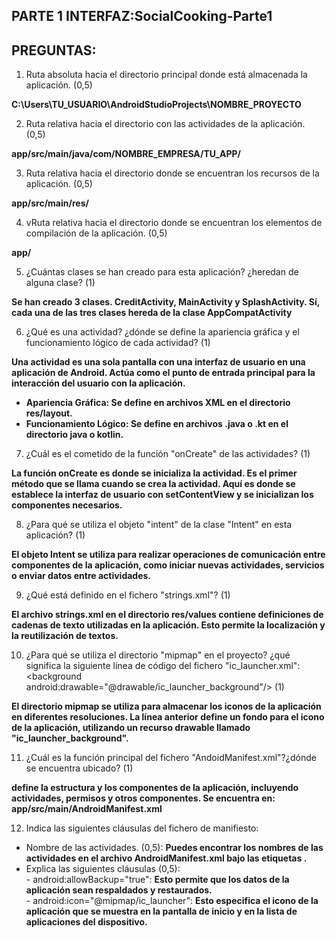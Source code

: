 <h2><b>PARTE 1 INTERFAZ:</b><a href"https://github.com/makulky/SocialCooking-Parte1">SocialCooking-Parte1</a></h2>

<h2><b>PREGUNTAS:</b></h2>

1. Ruta absoluta hacia el directorio principal donde está almacenada la aplicación. (0,5)

<b>C:\Users\TU_USUARIO\AndroidStudioProjects\NOMBRE_PROYECTO</b>

2. Ruta relativa hacia el directorio con las actividades de la aplicación. (0,5)<br>

<b>app/src/main/java/com/NOMBRE_EMPRESA/TU_APP/</b>

3. Ruta relativa hacia el directorio donde se encuentran los recursos de la aplicación. (0,5)<br>

<b>app/src/main/res/</b>

4. vRuta relativa hacia el directorio donde se encuentran los elementos de compilación de la aplicación. (0,5)<br>

<b>app/</b>

5. ¿Cuántas clases se han creado para esta aplicación? ¿heredan de alguna clase? (1)<br>

<b>Se han creado 3 clases. CreditActivity, MainActivity y SplashActivity. Sí, cada una de las tres clases hereda de la clase AppCompatActivity</b>

6. ¿Qué es una actividad? ¿dónde se define la apariencia gráfica y el funcionamiento lógico de cada actividad?  (1)<br>

<b>Una actividad es una sola pantalla con una interfaz de usuario en una aplicación de Android. Actúa como el punto de entrada principal para la interacción del usuario con la aplicación. <p><ul><li>Apariencia Gráfica: Se define en archivos XML en el directorio res/layout.<br></li><li>
Funcionamiento Lógico: Se define en archivos .java o .kt en el directorio java o kotlin.</li></ul></b>

7. ¿Cuál es el cometido de la función "onCreate" de las actividades? (1)<br>

<b>La función onCreate es donde se inicializa la actividad. Es el primer método que se llama cuando se crea la actividad. Aquí es donde se establece la interfaz de usuario con setContentView y se inicializan los componentes necesarios.</b>
 
8. ¿Para qué se utiliza el objeto "intent" de la clase "Intent" en esta aplicación? (1)<br>

<b>El objeto Intent se utiliza para realizar operaciones de comunicación entre componentes de la aplicación, como iniciar nuevas actividades, servicios o enviar datos entre actividades.</b>

9. ¿Qué está definido en el fichero "strings.xml"? (1)<br>

<b>El archivo strings.xml en el directorio res/values contiene definiciones de cadenas de texto utilizadas en la aplicación. Esto permite la localización y la reutilización de textos.</b>

10. ¿Para qué se utiliza el directorio "mipmap" en el proyecto? ¿qué significa la siguiente línea de código del fichero "ic_launcher.xml": 
&lt;background android:drawable="@drawable/ic_launcher_background"/&gt; (1)<br>

<b>El directorio mipmap se utiliza para almacenar los iconos de la aplicación en diferentes resoluciones. La línea anterior define un fondo para el icono de la aplicación, utilizando un recurso drawable llamado "ic_launcher_background".</b>

11. ¿Cuál es la función principal del fichero "AndoidManifest.xml"?¿dónde se encuentra ubicado? (1)<br>

<b>define la estructura y los componentes de la aplicación, incluyendo actividades, permisos y otros componentes. Se encuentra en: app/src/main/AndroidManifest.xml</b>

12. Indica las siguientes cláusulas del fichero de manifiesto: 
<ul>
  <li>Nombre de las actividades. (0,5): <b>Puedes encontrar los nombres de las actividades en el archivo AndroidManifest.xml bajo las etiquetas <activity>.</b></li>
  <li>Explica las siguientes cláusulas (0,5):<br>
  - android:allowBackup="true": <b>Esto permite que los datos de la aplicación sean respaldados y restaurados.</b><br>
  - android:icon="@mipmap/ic_launcher": <b>Esto especifica el icono de la aplicación que se muestra en la pantalla de inicio y en la lista de aplicaciones del dispositivo.</b></li>
</ul>
